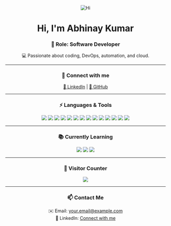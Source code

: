 <p align="center">
  <img src="https://img.shields.io/badge/Hi!-👋-ff69b4" alt="Hi">
</p>

<h1 align="center">Hi, I'm Abhinay Kumar</h1>

<h3 align="center">💼 Role: <span id="dynamic-role">Software Developer</span></h3>

<p align="center">💻 Passionate about coding, DevOps, automation, and cloud.</p>

---

<h3 align="center">🔗 Connect with me</h3>
<p align="center">
  <a href="https://www.linkedin.com/in/YOUR_LINKEDIN/">💼 LinkedIn</a> |
  <a href="https://github.com/abhinyaay">🐙 GitHub</a>
</p>

---

<h3 align="center">⚡ Languages & Tools</h3>
<p align="center">
  <img src="https://img.shields.io/badge/Python-3776AB?style=for-the-badge&logo=python&logoColor=white">
  <img src="https://img.shields.io/badge/C-00599C?style=for-the-badge&logo=c&logoColor=white">
  <img src="https://img.shields.io/badge/C++-00599C?style=for-the-badge&logo=c%2B%2B&logoColor=white">
  <img src="https://img.shields.io/badge/SQL-4479A1?style=for-the-badge&logo=mysql&logoColor=white">
  <img src="https://img.shields.io/badge/Bash-4EAA25?style=for-the-badge&logo=gnu-bash&logoColor=white">
  <img src="https://img.shields.io/badge/Shell-121011?style=for-the-badge&logo=gnu-bash&logoColor=white">
  <img src="https://img.shields.io/badge/Linux-FCC624?style=for-the-badge&logo=linux&logoColor=black">
  <img src="https://img.shields.io/badge/AWS-232F3E?style=for-the-badge&logo=amazonaws&logoColor=white">
  <img src="https://img.shields.io/badge/Jenkins-D24939?style=for-the-badge&logo=jenkins&logoColor=white">
  <img src="https://img.shields.io/badge/Docker-2496ED?style=for-the-badge&logo=docker&logoColor=white">
  <img src="https://img.shields.io/badge/Kubernetes-326CE5?style=for-the-badge&logo=kubernetes&logoColor=white">
  <img src="https://img.shields.io/badge/Terraform-623CE4?style=for-the-badge&logo=terraform&logoColor=white">
  <img src="https://img.shields.io/badge/Git-F05032?style=for-the-badge&logo=git&logoColor=white">
  <img src="https://img.shields.io/badge/Vim-019733?style=for-the-badge&logo=vim&logoColor=white">
</p>

---

<h3 align="center">📚 Currently Learning</h3>
<p align="center">
  <img src="https://img.shields.io/badge/AI-FF6F61?style=for-the-badge&logo=ai&logoColor=white">
  <img src="https://img.shields.io/badge/ML-6F42C1?style=for-the-badge&logo=machine-learning&logoColor=white">
  <img src="https://img.shields.io/badge/Gen%20AI-00CFFF?style=for-the-badge&logo=artificial-intelligence&logoColor=white">
</p>

---

<h3 align="center">👀 Visitor Counter</h3>
<p align="center">
  <img src="https://komarev.com/ghpvc/?username=abhinyaay&color=blue">
</p>

---

<h3 align="center">📫 Contact Me</h3>
<p align="center">
  ✉️ Email: <a href="mailto:your.email@example.com">your.email@example.com</a><br>
  💬 LinkedIn: <a href="https://www.linkedin.com/in/YOUR_LINKEDIN/">Connect with me</a>
</p>
